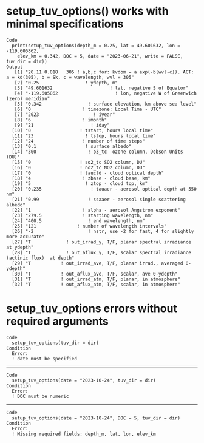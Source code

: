 # setup_tuv_options() works with minimal specifications

    Code
      print(setup_tuv_options(depth_m = 0.25, lat = 49.601632, lon = -119.605862,
        elev_km = 0.342, DOC = 5, date = "2023-06-21", write = FALSE, tuv_dir = dir))
    Output
       [1] "20.11 0.018   305 ! a,b,c for: kvdom = a exp(-b(wvl-c)). ACT: a = kd(305), b = Sk, c = wavelength, wvl = 305"
       [2] "0.25                 ! ydepth, m"                                                                            
       [3] "49.601632                     ! lat, negative S of Equator"                                                  
       [4] "-119.605862                     ! lon, negative W of Greenwich (zero) meridian"                              
       [5] "0.342                 ! surface elevation, km above sea level"                                               
       [6] "0                   ! timezone: Local Time - UTC"                                                            
       [7] "2023                    ! iyear"                                                                             
       [8] "6                   ! imonth"                                                                                
       [9] "21                     ! iday"                                                                               
      [10] "0                  ! tstart, hours local time"                                                               
      [11] "23                   ! tstop, hours local time"                                                              
      [12] "24                  ! number of time steps"                                                                  
      [13] "0.1                  ! surface albedo"                                                                       
      [14] "300                   ! o3_tc  ozone column, Dobson Units (DU)"                                              
      [15] "0                  ! so2_tc SO2 column, DU"                                                                  
      [16] "0                  ! no2_tc NO2 column, DU"                                                                  
      [17] "0                  ! taucld - cloud optical depth"                                                           
      [18] "4                   ! zbase - cloud base, km"                                                                
      [19] "5                    ! ztop - cloud top, km"                                                                 
      [20] "0.235                  ! tauaer - aerosol optical depth at 550 nm"                                           
      [21] "0.99                  ! ssaaer - aerosol single scattering albedo"                                           
      [22] "1                   ! alpha - aerosol Angstrom exponent"                                                     
      [23] "279.5               ! starting wavelength, nm"                                                               
      [24] "400.5                 ! end wavelength, nm"                                                                  
      [25] "121               ! number of wavelength intervals"                                                          
      [26] "-2                    ! nstr, use -2 for fast, 4 for slightly more accurate"                                 
      [27] "T             ! out_irrad_y, T/F, planar spectral irradiance at ydepth"                                      
      [28] "T             ! out_aflux_y, T/F, scalar spectral irradiance (actinic flux)  at depth"                       
      [29] "T           ! out_irrad_ave, T/F, planar irrad., averaged 0-ydepth"                                          
      [30] "T           ! out_aflux_ave, T/F, scalar, ave 0-ydepth"                                                      
      [31] "T           ! out_irrad_atm, T/F, planar, in atmosphere"                                                     
      [32] "T           ! out_aflux_atm, T/F, scalar, in atmosphere"                                                     

# setup_tuv_options errors without required arguments

    Code
      setup_tuv_options(tuv_dir = dir)
    Condition
      Error:
      ! date must be specified

---

    Code
      setup_tuv_options(date = "2023-10-24", tuv_dir = dir)
    Condition
      Error:
      ! DOC must be numeric

---

    Code
      setup_tuv_options(date = "2023-10-24", DOC = 5, tuv_dir = dir)
    Condition
      Error:
      ! Missing required fields: depth_m, lat, lon, elev_km

